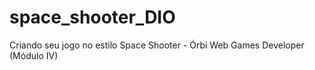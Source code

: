 # space_shooter_DIO
Criando seu jogo no estilo Space Shooter - Órbi Web Games Developer (Módulo IV)
